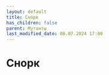 ```yaml
---
layout: default
title: Снорк
has_children: false
parent: Мутанты
last_modified_date: 08.07.2024 17:00
---
```


# Снорк